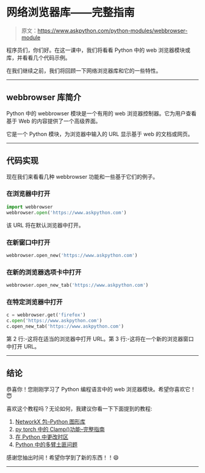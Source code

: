 # 网络浏览器库——完整指南

> 原文：<https://www.askpython.com/python-modules/webbrowser-module>

程序员们，你们好。在这一课中，我们将看看 Python 中的 web 浏览器模块或库，并看看几个代码示例。

在我们继续之前，我们将回顾一下网络浏览器库和它的一些特性。

* * *

## webbrowser 库简介

Python 中的 webbrowser 模块是一个有用的 web 浏览器控制器。它为用户查看基于 Web 的内容提供了一个高级界面。

它是一个 Python 模块，为浏览器中输入的 URL 显示基于 web 的文档或网页。

* * *

## 代码实现

现在我们来看看几种 webbrowser 功能和一些基于它们的例子。

### 在浏览器中打开

```py
import webbrowser 
webbrowser.open('https://www.askpython.com') 

```

该 URL 将在默认浏览器中打开。

### 在新窗口中打开

```py
webbrowser.open_new('https://www.askpython.com') 

```

### 在新的浏览器选项卡中打开

```py
webbrowser.open_new_tab('https://www.askpython.com') 

```

### 在特定浏览器中打开

```py
c = webbrowser.get('firefox') 
c.open('https://www.askpython.com')
c.open_new_tab('https://www.askpython.com')

```

第 2 行:-这将在适当的浏览器中打开 URL。第 3 行:-这将在一个新的浏览器窗口中打开 URL。

* * *

## 结论

恭喜你！您刚刚学习了 Python 编程语言中的 web 浏览器模块。希望你喜欢它！😇

喜欢这个教程吗？无论如何，我建议你看一下下面提到的教程:

1.  [NetworkX 包–Python 图形库](https://www.askpython.com/python-modules/networkx-package)
2.  [py torch 中的 Clamp()功能–完整指南](https://www.askpython.com/python/examples/clamp-function-in-pytorch)
3.  [在 Python 中更改时区](https://www.askpython.com/python-modules/changing-timezone-in-python)
4.  [Python 中的多臂土匪问题](https://www.askpython.com/python/examples/bandit-problem-in-python)

感谢您抽出时间！希望你学到了新的东西！！😄

* * *